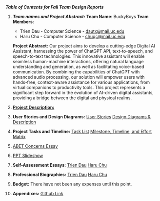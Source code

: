 ***Table of Contents for Fall Team Design Reports***

1. ***Team names and Project Abstract:***
 **Team Name**: BuckyBoys
 **Team Members**:
    - Trien Dau - Computer Science - <dautx@mail.uc.edu>
    - Haru Chu - Computer Science - <chuqc@mail.uc.edu>

    **Project Abstract:** Our project aims to develop a cutting-edge Digital AI Assistant, harnessing the power of ChatGPT API, text-to-speech, and speech-to-text technologies. This innovative assistant will enable seamless human-machine interactions, offering natural language understanding and generation, as well as facilitating voice-based communication. By combining the capabilities of ChatGPT with advanced audio processing, our solution will empower users with hands-free, context-aware assistance for various applications, from virtual companions to productivity tools. This project represents a significant step forward in the evolution of AI-driven digital assistants, providing a bridge between the digital and physical realms.
    
2. [**Project Description:**](https://github.com/trienncg01/CS5001/blob/main/Fall%20Design%20Reports/Project-Description.md)
3. **User Stories and Design Diagrams:**
[User Stories](https://github.com/trienncg01/CS5001/blob/main/Fall%20Design%20Reports/UserStories.md)
[Design Diagrams & Description](https://github.com/trienncg01/CS5001/blob/main/Fall%20Design%20Reports/DesignDiagrams.pdf)
4. **Project Tasks and Timeline:**
[Task List](https://github.com/trienncg01/CS5001/blob/main/Fall%20Design%20Reports/TaskList.md)
[Milestone, Timeline, and Effort Matrix](https://github.com/trienncg01/CS5001/blob/main/Fall%20Design%20Reports/Milestone%2C%20Timeline%2C%20and%20Effort%20Matrix%20-%20TrienDau%2C%20HaruChu.pdf)
5. [ABET Concerns Essay](https://github.com/trienncg01/CS5001/blob/main/Fall%20Design%20Reports/ConstraintsEssay_TrienDau_HaruChu.pdf)
6. [PPT Slideshow](https://github.com/trienncg01/CS5001/blob/main/Fall%20Design%20Reports/Assignment%208%20-%20Fall%20Design%20Presentation.pptx)
7. **Self-Assessment Essays:**
[Trien Dau](https://github.com/trienncg01/CS5001/blob/main/Fall%20Design%20Reports/Homework%20Essays/TrienDau_IndividualCapstoneAssessment.pdf)
[Haru Chu](https://github.com/trienncg01/CS5001/blob/main/Fall%20Design%20Reports/Homework%20Essays/HaruChu_IndividualCapstoneAssessment.pdf)
8. **Professional Biographies:**
[Trien Dau](https://github.com/trienncg01/CS5001/blob/main/Fall%20Design%20Reports/TrienDau_ProfessionalBiography.md)
[Haru Chu](https://github.com/trienncg01/CS5001/blob/main/Fall%20Design%20Reports/HaruChu_ProfessionalBiography.md)
9. **Budget:**
There have not been any expenses until this point.
10. **Appendixes:**
[Github Link](https://github.com/trienncg01/CS5001)

